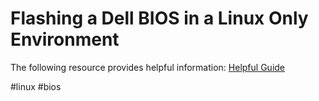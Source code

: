 # Flashing a Dell BIOS in a Linux Only Environment

The following resource provides helpful information: [Helpful Guide](https://www.dell.com/support/kbdoc/en-us/000131486/update-the-dell-bios-in-a-linux-or-ubuntu-environment#Flashing%20a%20Dell%20BIOS%20in%20a%20Linux%20Only%20Environment)

#linux #bios